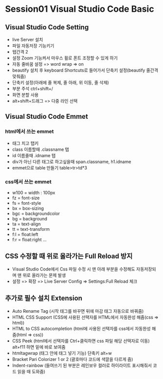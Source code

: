 # Session01 Visual Studio Code Basic 
## Visual Studio Code Setting
- live Server 설치
- 파일 자동저장 기능키기
- 탭간격 2
- 설정 Zoom 기능켜서 마우스 휠로 폰트 조정할 수 있게 하기
- 자동 줄바꿈 설정 => word wrap => on
- beautify 설치 후 keyboard Shortcuts로 들어가서 단축키 설정(beautify 줄간격 맞춰줌)
- 단축키 설정(아래에 줄 복제, 줄 아래, 위 이동, 줄 삭제)
- 부분 주석 ctrl+shift+/
- 화면 분할 사용
- alt+shift+드래그 => 다중 라인 선택

## Visual Studio Code Emmet
### html에서 쓰는 emmet
- 태그 치고 탭키
- class 이름할때 .classname 탭
- id 이름줄때 .idname 탭
- div가 아닌 다른 태그로 하고싶을때 span.classname, h1.idname
- emmet으로 table 만들기 table>tr>td*3
### css에서 쓰는 emmet
- w100 = width : 100px
- fz = font-size
- fs = font-style
- bx = box-sizing
- bgc = backgroundcolor
- bg = background
- ta = text-align
- tt = text-transform
- f:l = float:left
- f:r = float:right
...

## CSS 수정할 때 위로 올라가는 Full Reload 방지
- Visual Studio Code에서 Css 파일 수정 시 맨 아래 부분을 수정해도 자동저장되며 맨 위로 올라가는 문제 발생
- 설정 => 확장 => Live Server Config => Settings:Full Reload 체크

## 추가로 필수 설치 Extension
- Auto Rename Tag (시작 태그를 바꾸면 뒤에 마감 태그 자동으로 바꿔줌)
- HTML CSS Support (CSS에 사용된 선택자를 HTML에서 자동완성 해줌(css => html))
- HTML to CSS autocompletion (html에 사용된 선택자를 css에서 자동완성 해줌(html => css))
- CSS Peek (html에서 선택자를 Ctrl+클릭하면 css 파일 해당 선택자로 이동) alt+f11 하면 밑에 바로 보여줌
- htmltagwrap (태그 안에 태그 넣기 기능) 단축키 alt+w
- Bracket Pari Colorizer 1 or 2 (괄호마다 코드에 색깔을 다르게 줌)
- Indent-rainbow (들여쓰기 된 부분은 레인보우 컬러로 하이라이트 표시해줘서 코드 읽을 때 도와줌)
